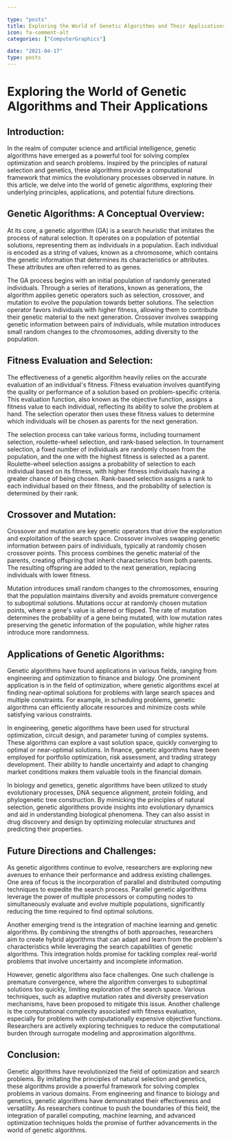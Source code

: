 ```yaml
---

type: "posts"
title: Exploring the World of Genetic Algorithms and Their Applications
icon: fa-comment-alt
categories: ["ComputerGraphics"]

date: "2021-04-17"
type: posts
---
```





# Exploring the World of Genetic Algorithms and Their Applications

## Introduction:

In the realm of computer science and artificial intelligence, genetic algorithms have emerged as a powerful tool for solving complex optimization and search problems. Inspired by the principles of natural selection and genetics, these algorithms provide a computational framework that mimics the evolutionary processes observed in nature. In this article, we delve into the world of genetic algorithms, exploring their underlying principles, applications, and potential future directions.

## Genetic Algorithms: A Conceptual Overview:

At its core, a genetic algorithm (GA) is a search heuristic that imitates the process of natural selection. It operates on a population of potential solutions, representing them as individuals in a population. Each individual is encoded as a string of values, known as a chromosome, which contains the genetic information that determines its characteristics or attributes. These attributes are often referred to as genes.

The GA process begins with an initial population of randomly generated individuals. Through a series of iterations, known as generations, the algorithm applies genetic operators such as selection, crossover, and mutation to evolve the population towards better solutions. The selection operator favors individuals with higher fitness, allowing them to contribute their genetic material to the next generation. Crossover involves swapping genetic information between pairs of individuals, while mutation introduces small random changes to the chromosomes, adding diversity to the population.

## Fitness Evaluation and Selection:

The effectiveness of a genetic algorithm heavily relies on the accurate evaluation of an individual's fitness. Fitness evaluation involves quantifying the quality or performance of a solution based on problem-specific criteria. This evaluation function, also known as the objective function, assigns a fitness value to each individual, reflecting its ability to solve the problem at hand. The selection operator then uses these fitness values to determine which individuals will be chosen as parents for the next generation.

The selection process can take various forms, including tournament selection, roulette-wheel selection, and rank-based selection. In tournament selection, a fixed number of individuals are randomly chosen from the population, and the one with the highest fitness is selected as a parent. Roulette-wheel selection assigns a probability of selection to each individual based on its fitness, with higher fitness individuals having a greater chance of being chosen. Rank-based selection assigns a rank to each individual based on their fitness, and the probability of selection is determined by their rank.

## Crossover and Mutation:

Crossover and mutation are key genetic operators that drive the exploration and exploitation of the search space. Crossover involves swapping genetic information between pairs of individuals, typically at randomly chosen crossover points. This process combines the genetic material of the parents, creating offspring that inherit characteristics from both parents. The resulting offspring are added to the next generation, replacing individuals with lower fitness.

Mutation introduces small random changes to the chromosomes, ensuring that the population maintains diversity and avoids premature convergence to suboptimal solutions. Mutations occur at randomly chosen mutation points, where a gene's value is altered or flipped. The rate of mutation determines the probability of a gene being mutated, with low mutation rates preserving the genetic information of the population, while higher rates introduce more randomness.

## Applications of Genetic Algorithms:

Genetic algorithms have found applications in various fields, ranging from engineering and optimization to finance and biology. One prominent application is in the field of optimization, where genetic algorithms excel at finding near-optimal solutions for problems with large search spaces and multiple constraints. For example, in scheduling problems, genetic algorithms can efficiently allocate resources and minimize costs while satisfying various constraints.

In engineering, genetic algorithms have been used for structural optimization, circuit design, and parameter tuning of complex systems. These algorithms can explore a vast solution space, quickly converging to optimal or near-optimal solutions. In finance, genetic algorithms have been employed for portfolio optimization, risk assessment, and trading strategy development. Their ability to handle uncertainty and adapt to changing market conditions makes them valuable tools in the financial domain.

In biology and genetics, genetic algorithms have been utilized to study evolutionary processes, DNA sequence alignment, protein folding, and phylogenetic tree construction. By mimicking the principles of natural selection, genetic algorithms provide insights into evolutionary dynamics and aid in understanding biological phenomena. They can also assist in drug discovery and design by optimizing molecular structures and predicting their properties.

## Future Directions and Challenges:

As genetic algorithms continue to evolve, researchers are exploring new avenues to enhance their performance and address existing challenges. One area of focus is the incorporation of parallel and distributed computing techniques to expedite the search process. Parallel genetic algorithms leverage the power of multiple processors or computing nodes to simultaneously evaluate and evolve multiple populations, significantly reducing the time required to find optimal solutions.

Another emerging trend is the integration of machine learning and genetic algorithms. By combining the strengths of both approaches, researchers aim to create hybrid algorithms that can adapt and learn from the problem's characteristics while leveraging the search capabilities of genetic algorithms. This integration holds promise for tackling complex real-world problems that involve uncertainty and incomplete information.

However, genetic algorithms also face challenges. One such challenge is premature convergence, where the algorithm converges to suboptimal solutions too quickly, limiting exploration of the search space. Various techniques, such as adaptive mutation rates and diversity preservation mechanisms, have been proposed to mitigate this issue. Another challenge is the computational complexity associated with fitness evaluation, especially for problems with computationally expensive objective functions. Researchers are actively exploring techniques to reduce the computational burden through surrogate modeling and approximation algorithms.

## Conclusion:

Genetic algorithms have revolutionized the field of optimization and search problems. By imitating the principles of natural selection and genetics, these algorithms provide a powerful framework for solving complex problems in various domains. From engineering and finance to biology and genetics, genetic algorithms have demonstrated their effectiveness and versatility. As researchers continue to push the boundaries of this field, the integration of parallel computing, machine learning, and advanced optimization techniques holds the promise of further advancements in the world of genetic algorithms.